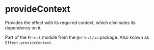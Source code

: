 # provideContext

Provides the effect with its required context, which eliminates its
dependency on `R`.

Part of the `Effect` module from the `@effect/io` package. Also known as `Effect.provideContext`.
